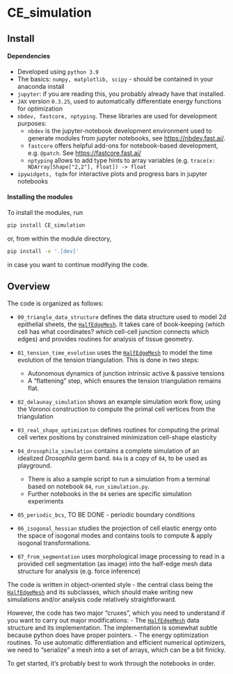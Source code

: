 # CE_simulation

<!-- WARNING: THIS FILE WAS AUTOGENERATED! DO NOT EDIT! -->

## Install

#### Dependencies

- Developed using `python 3.9`
- The basics: `numpy, matplotlib, scipy` - should be contained in your
  anaconda install
- `jupyter`: if you are reading this, you probably already have that
  installed.
- `JAX` version `0.3.25`, used to automatically differentiate energy
  functions for optimization
- `nbdev, fastcore, nptyping`. These libraries are used for development
  purposes:
  - `nbdev` is the jupyter-notebook development environment used to
    generate modules from jupyter notebooks, see https://nbdev.fast.ai/.
  - `fastcore` offers helpful add-ons for notebook-based development,
    e.g. `@patch`. See https://fastcore.fast.ai/
  - `nptyping` allows to add type hints to array variables
    (e.g. `trace(x: NDArray[Shape["2,2"], Float]) -> float`
- `ipywidgets, tqdm` for interactive plots and progress bars in jupyter
  notebooks

#### Installing the modules

To install the modules, run

``` sh
pip install CE_simulation
```

or, from within the module directory,

``` sh
pip install -e '.[dev]'
```

in case you want to continue modifying the code.

## Overview

The code is organized as follows:

- `00_triangle_data_structure` defines the data structure used to model
  2d epithelial sheets, the
  [`HalfEdgeMesh`](https://nikolas-claussen.github.io/CE_simulation/triangle_data_structure.html#halfedgemesh).
  It takes care of book-keeping (which cell has what coordinates? which
  cell-cell junction connects which edges) and provides routines for
  analysis of tissue geometry.

- `01_tension_time_evolution` uses the
  [`HalfEdgeMesh`](https://nikolas-claussen.github.io/CE_simulation/triangle_data_structure.html#halfedgemesh)
  to model the time evolution of the tension triangulation. This is done
  in two steps:

  - Autonomous dynamics of junction intrinsic active & passive tensions
  - A “flattening” step, which ensures the tension triangulation remains
    flat.

- `02_delaunay_simulation` shows an example simulation work flow, using
  the Voronoi construction to compute the primal cell vertices from the
  triangulation

- `03_real_shape_optimization` defines routines for computing the primal
  cell vertex positions by constrained minimization cell-shape
  elasticity

- `04_drosophila_simulation` contains a complete simulation of an
  idealized *Drosophila* germ band. `04a` is a copy of `04`, to be used
  as playground.

  - There is also a sample script to run a simulation from a terminal
    based on notebook `04`, `run_simulation.py`.
  - Further notebooks in the `04` series are specific simulation
    experiments

- `05_periodic_bcs`, TO BE DONE - periodic boundary conditions

- `06_isogonal_hessian` studies the projection of cell elastic energy
  onto the space of isogonal modes and contains tools to compute & apply
  isogonal transformations.

- `07_from_segmentation` uses morphological image processing to read in
  a provided cell segmentation (as image) into the half-edge mesh data
  structure for analysis (e.g. force inference)

The code is written in object-oriented style - the central class being
the
[`HalfEdgeMesh`](https://nikolas-claussen.github.io/CE_simulation/triangle_data_structure.html#halfedgemesh)
and its subclasses, which should make writing new simulations and/or
analysis code relatively straightforward.

However, the code has two major “cruxes”, which you need to understand
if you want to carry out major modifications: - The
[`HalfEdgeMesh`](https://nikolas-claussen.github.io/CE_simulation/triangle_data_structure.html#halfedgemesh)
data structure and its implementation. The implementation is somewhat
subtle because python does have proper pointers. - The energy
optimization routines. To use automatic differentiation and efficient
numerical optimizers, we need to “serialize” a mesh into a set of
arrays, which can be a bit finicky.

To get started, it’s probably best to work through the notebooks in
order.
